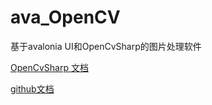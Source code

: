 # ava_OpenCV
基于avalonia UI和OpenCvSharp的图片处理软件

[OpenCvSharp 文档](https://shimat.github.io/opencvsharp_docs/html)

[github文档](http://shimat.github.io/opencvsharp/api/)
